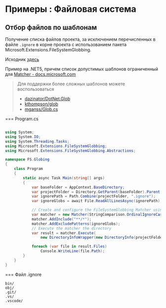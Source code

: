 # Примеры : Файловая система

## Отбор файлов по шаблонам

Получение списка файлов проекта, за исключением перечисленных в файле `.ignore` в корне проекта с использованием пакета Microsoft.Extensions.FileSystemGlobbing.

Исходник [здесь](https://github.com/InfDev/UsefulDevExamples/tree/main/Common/FS.Globing)

Пример на .NET5, причем список допустимых шаблонов ограниченный для [Matcher - docs.microsoft.com](https://docs.microsoft.com/en-us/dotnet/api/microsoft.extensions.filesystemglobbing.matcher?view=dotnet-plat-ext-5.0)

> Для поддержки более сложных шаблонов можете воспользоваться
>
> - [dazinator/DotNet.Glob](https://github.com/dazinator/DotNet.Glob)
> - [kthompson/glob](https://github.com/kthompson/glob/)
> - [mganss/Glob.cs](https://github.com/mganss/Glob.cs)

=== Program.cs

```csharp hl_lines="18-24"

using System;
using System.IO;
using System.Threading.Tasks;
using Microsoft.Extensions.FileSystemGlobbing;
using Microsoft.Extensions.FileSystemGlobbing.Abstractions;

namespace FS.Globing
{
    class Program
    {
        static async Task Main(string[] args)
        {
            var baseFolder = AppContext.BaseDirectory;
            var projectFolder = Directory.GetParent(baseFolder).Parent.Parent.Parent.FullName;
            var ignorePath = Path.Combine(projectFolder, ".ignore");
            var ignoreGlobs = await File.ReadAllLinesAsync(ignorePath);

            // Create and configure the FileSystemGlobbing Matcher using the ignore globs
            var matcher = new Matcher(StringComparison.OrdinalIgnoreCase);
            matcher.AddInclude("**/*");
            matcher.AddExcludePatterns(ignoreGlobs);
            // Execute the matcher the directory
            var result = matcher.Execute(
                new DirectoryInfoWrapper(new DirectoryInfo(projectFolder)));

            foreach (var file in result.Files)
                Console.WriteLine(file.Path);
        }
    }
}
```

=== Файл .ignore

```text
bin/
obj/
.git/
.vs/
.vscode/
```
